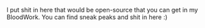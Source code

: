 I put shit in here that would be open-source that you can get in my BloodWork. 
You can find sneak peaks and shit in here :)
